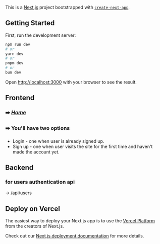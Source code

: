 This is a [Next.js](https://nextjs.org) project bootstrapped with [`create-next-app`](https://nextjs.org/docs/app/api-reference/cli/create-next-app).

## Getting Started

First, run the development server:

```bash
npm run dev
# or
yarn dev
# or
pnpm dev
# or
bun dev
```

Open [http://localhost:3000](http://localhost:3000) with your browser to see the result.

## Frontend

### ➡️ [_Home_](https://github.com/pankajkoree/quizapp/blob/main/src/app/page.tsx)

### ➡️ You'll have two options

- Login - one when user is already signed up.
- Sign up - one when user visits the site for the first time and haven't made the account yet.

## Backend
### for users authentication api
-> /api/users

## Deploy on Vercel

The easiest way to deploy your Next.js app is to use the [Vercel Platform](https://vercel.com/new?utm_medium=default-template&filter=next.js&utm_source=create-next-app&utm_campaign=create-next-app-readme) from the creators of Next.js.

Check out our [Next.js deployment documentation](https://nextjs.org/docs/app/building-your-application/deploying) for more details.
